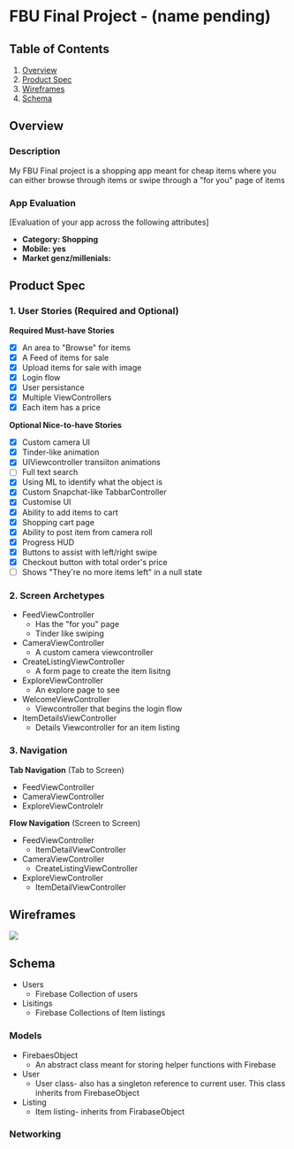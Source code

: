 # FBU Final Project - (name pending)

## Table of Contents
1. [Overview](#Overview)
1. [Product Spec](#Product-Spec)
1. [Wireframes](#Wireframes)
2. [Schema](#Schema)

## Overview
### Description
My FBU Final project is a shopping app meant for cheap items where you can either browse through items or swipe through a "for you" page of items

### App Evaluation
[Evaluation of your app across the following attributes]
- **Category: Shopping**
- **Mobile: yes**
- **Market genz/millenials:**

## Product Spec

### 1. User Stories (Required and Optional)

**Required Must-have Stories**

- [x] An area to "Browse" for items
- [x] A Feed of items for sale
- [x] Upload items for sale with image
- [x] Login flow
- [x] User persistance
- [x] Multiple ViewControllers
- [x] Each item has a price

**Optional Nice-to-have Stories**

- [x] Custom camera UI
- [x] Tinder-like animation
- [x] UIViewcontroller transiiton animations
- [ ] Full text search
- [x] Using ML to identify what the object is
- [x] Custom Snapchat-like TabbarController 
- [x] Customise UI
- [x] Ability to add items to cart
- [x] Shopping cart page
- [x] Ability to post item from camera roll
- [x] Progress HUD
- [x] Buttons to assist with left/right swipe
- [x] Checkout button with total order's price
- [ ] Shows "They're no more items left" in a null state

### 2. Screen Archetypes

* FeedViewController
   * Has the "for you" page
   * Tinder like swiping
* CameraViewController
   * A custom camera viewcontroller
* CreateListingViewController
    * A form page to create the item lisitng
* ExploreViewController
    * An explore page to see 
* WelcomeViewController
    * Viewcontroller that begins the login flow
* ItemDetailsViewController
    * Details Viewcontroller for an item listing

### 3. Navigation

**Tab Navigation** (Tab to Screen)

* FeedViewController
* CameraViewController
* ExploreViewControlelr

**Flow Navigation** (Screen to Screen)

* FeedViewController
   * ItemDetailViewController
* CameraViewController
   * CreateListingViewController
* ExploreViewController
    * ItemDetailViewController

## Wireframes
![](https://i.imgur.com/begKuL9.jpg)

## Schema 
* Users
    * Firebase Collection of users
* Lisitings
    * Firebase Collections of Item listings
### Models
* FirebaesObject
    * An abstract class meant for storing helper functions with Firebase
* User
    * User class- also has a singleton reference to current user. This class inherits from FirebaseObject
* Listing
    * Item listing- inherits from FirabaseObject
### Networking
